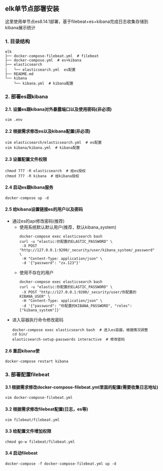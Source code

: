 ## elk单节点部署安装

这里使用单节点es8.14.1部署，基于filebeat+es+kibana完成日志收集存储到kibana展示统计

### 1. 目录结构

```
elk
├── docker-compose-filebeat.yml  # filebeat
├── docker-compose.yml  # es+kibana
├── elasticsearch
│   └── elasticsearch.yml  es配置
├── README.md
└── kibana
    └── kibana.yml  # kibana配置
```

### 2. 部署es跟kibana

#### 2.1. 设置es跟kibana对外暴露端口以及使用密码(非必须)

```shell
vim .env
```

#### 2.2 根据需求修改es以及kibana配置(非必须)

```shell
vim elasticsearch/elasticsearch.yml  # es配置
vim kibana/kibana.yml  # kibana配置
```

#### 2.3 设置配置文件权限

```shell
chmod 777 -R elasticsearch  # 给es授权
chmod 777 -R kibana  # 给kibana授权
```

#### 2.4 启动es跟kibana服务

```shell
docker-compose up -d
```

#### 2.5 给kibana设置链接es的用户以及密码

- 通过es的api修改密码(推荐)
  - 使用系统默认默认用户(推荐，默认kibana_system)
    ```shell
    docker-compose exec elasticsearch bash
    curl -u "elastic:你配置的ELASTIC_PASSWORD" \
     -X POST "http://127.0.0.1:9200/_security/user/kibana_system/_password" \
     -H "Content-Type: application/json" \
     -d '{"password": "zx.123"}'
    ```
  - 使用不存在的用户
    ```shell
    docker-compose exec elasticsearch bash
    curl -u "elastic:你配置的ELASTIC_PASSWORD" \
     -X POST "http://127.0.0.1:9200/_security/user/你配置的KIBANA_USER" \
     -H "Content-Type: application/json" \
     -d '{"password": "你配置的KIBANA_PASSWORD", "roles": ["kibana_system"]}'
    ```
- 进入容器执行命令修改密码
  ```shell
  docker-compose exec elasticsearch bash  # 进入es容器，根据情况调整
  cd bin/
  elasticsearch-setup-passwords interactive  # 修改密码
  ```
  
#### 2.6 重启kibana使

```shell
docker-compose restart kibana
```

### 3. 部署配置filebeat

#### 3.1 根据需求修改docker-compose-filebeat.yml里面的配置(需要收集日志地址)

```shell
vim docker-compose-filebeat.yml
```

#### 3.2 根据需求修改filebeat配置(日志，es等)

```shell
vim filebeat/filebeat.yml
```

#### 3.3 给配置文件增加权限

```shell
chmod go-w filebeat/filebeat.yml
```

#### 3.4 启动filebeat

```shell
docker-compose -f docker-compose-filebeat.yml up -d
```

